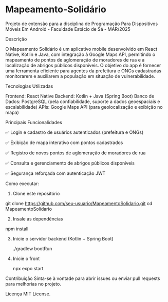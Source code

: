# Mapeamento-Solidário

Projeto de extensão para a disciplina de Programação Para Dispositivos Móveis Em Android - Faculdade Estácio de Sá - MAR/2025

Descrição

O Mapeamento Solidário é um aplicativo mobile desenvolvido em React Native, Kotlin e Java, com integração à Google Maps API, permitindo o mapeamento de pontos de aglomeração de moradores de rua e a localização de abrigos públicos disponíveis. O objetivo do app é fornecer uma ferramenta eficiente para agentes da prefeitura e ONGs cadastradas monitorarem e auxiliarem a população em situação de vulnerabilidade.

Tecnologias Utilizadas

Frontend: React Native
Backend: Kotlin + Java (Spring Boot)
Banco de Dados: PostgreSQL (pela confiabilidade, suporte a dados geoespaciais e escalabilidade)
APIs: Google Maps API (para geolocalização e exibição no mapa)

Principais Funcionalidades

✅ Login e cadastro de usuários autenticados (prefeitura e ONGs)

✅ Exibição de mapa interativo com pontos cadastrados

✅ Registro de novos pontos de aglomeração de moradores de rua

✅ Consulta e gerenciamento de abrigos públicos disponíveis

✅ Segurança reforçada com autenticação JWT

Como executar:

1. Clone este repositório

  git clone https://github.com/seu-usuario/MapeamentoSolidario.git
  cd MapeamentoSolidario
  
2. Insale as dependências

  npm install

3. Inicie o servidor backend (Kotlin + Spring Boot)

   ./gradlew bootRun

4. Inicie o front

   npx expo start



Contribuição
Sinta-se à vontade para abrir issues ou enviar pull requests para melhorias no projeto.

Licença
MIT License.
